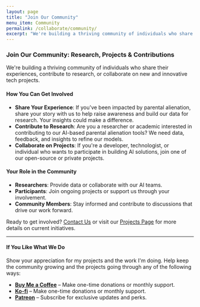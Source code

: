 ```yaml
---
layout: page
title: "Join Our Community"
menu_item: Community
permalink: /collaborate/community/
excerpt: "We're building a thriving community of individuals who share their experiences, contribute to research, or collaborate on new and innovative tech projects."
---
```


### Join Our Community: Research, Projects & Contributions

We're building a thriving community of individuals who share their experiences, contribute to research, or collaborate on new and innovative tech projects.

#### How You Can Get Involved

- **Share Your Experience**: If you've been impacted by parental alienation, share your story with us to help raise awareness and build our data for research. Your insights could make a difference.
- **Contribute to Research**: Are you a researcher or academic interested in contributing to our AI-based parental alienation tools? We need data, feedback, and insights to refine our models.
- **Collaborate on Projects**: If you're a developer, technologist, or individual who wants to participate in building AI solutions, join one of our open-source or private projects.

#### Your Role in the Community

- **Researchers**: Provide data or collaborate with our AI teams.
- **Participants**: Join ongoing projects or support us through your involvement.
- **Community Members**: Stay informed and contribute to discussions that drive our work forward.

Ready to get involved? [Contact Us](/contact) or visit our [Projects Page](/projects) for more details on current initiatives.

---

#### If You Like What We Do

Show your appreciation for my projects and the work I'm doing. Help keep the community growing and the projects going through any of the following ways:

- **[Buy Me a Coffee](https://buymeacoffee.com/unixwzrd)** – Make one-time donations or monthly support.
- **[Ko-fi](https://ko-fi.com/unixwzrd)** – Make one-time donations or monthly support.
- **[Patreon](https://patreon.com/unixwzrd)** – Subscribe for exclusive updates and perks.
